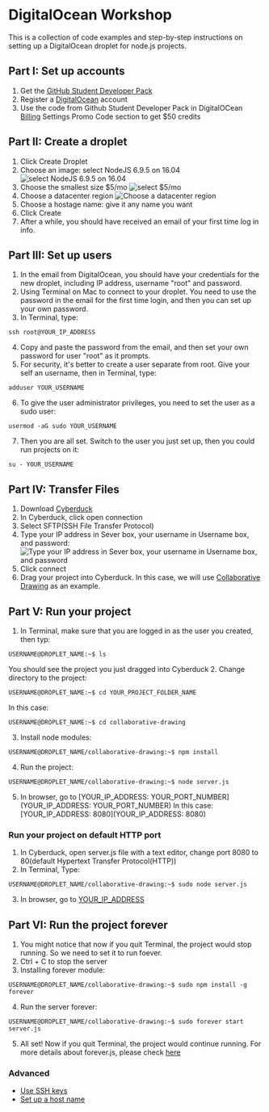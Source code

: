 # DigitalOcean Workshop
This is a collection of code examples and step-by-step instructions on setting up a DigitalOcean droplet for node.js projects.

## Part I: Set up accounts
1. Get the [GitHub Student Developer Pack](https://education.github.com/pack)
2. Register a [DigitalOcean](https://www.digitalocean.com/) account
3. Use the code from Github Student Developer Pack in DigitalOCean [Billing](https://cloud.digitalocean.com/settings/billing) Settings Promo Code section to get $50 credits

## Part II: Create a droplet
1. Click Create Droplet
2. Choose an image: select NodeJS 6.9.5 on 16.04
![select NodeJS 6.9.5 on 16.04](https://cloud.githubusercontent.com/assets/5662216/24776782/4fe6b106-1af0-11e7-9729-ee50fbef6936.png)
3. Choose the smallest size $5/mo
![select $5/mo](https://cloud.githubusercontent.com/assets/5662216/24776874/c866d7e6-1af0-11e7-8691-3489cd27af76.png)
4. Choose a datacenter region 
![Choose a datacenter region](https://cloud.githubusercontent.com/assets/5662216/24776899/e6464a58-1af0-11e7-8e42-3a16e65e7ff5.png)
5. Choose a hostage name: give it any name you want
6. Click Create
7. After a while, you should have received an email of your first time log in info.

## Part III: Set up users
1. In the email from DigitalOcean, you should have your credentials for the new droplet, including IP address, username "root" and password.
2. Using Terminal on Mac to connect to your droplet. You need to use the password in the email for the first time login, and then you can set up your own password.
3. In Terminal, type:
```
ssh root@YOUR_IP_ADDRESS
```
4. Copy and paste the password from the email, and then set your own password for user "root" as it prompts.
5. For security, it's better to create a user separate from root. Give your self an username, then in Terminal, type:
```
adduser YOUR_USERNAME
```
6. To give the user administrator privileges, you need to set the user as a sudo user:
```
usermod -aG sudo YOUR_USERNAME
```
7. Then you are all set. Switch to the user you just set up, then you could run projects on it:
```
su - YOUR_USERNAME
```

## Part IV: Transfer Files
1. Download [Cyberduck](https://cyberduck.io/?l=en)
2. In Cyberduck, click open connection
3. Select SFTP(SSH File Transfer Protocol)
4. Type your IP address in Sever box, your username in Username box, and password:
![Type your IP address in Sever box, your username in Username box, and password](https://cloud.githubusercontent.com/assets/5662216/24777567/f028f5ea-1af3-11e7-87f7-b4e6c62e6ee8.png)
5. Click connect
6. Drag your project into Cyberduck. In this case, we will use [Collaborative Drawing](https://github.com/ZhuJingwen/collaborative-drawing) as an example.

## Part V: Run your project
1. In Terminal, make sure that you are logged in as the user you created, then typ:
```
USERNAME@DROPLET_NAME:~$ ls
```
You should see the project you just dragged into Cyberduck
2. Change directory to the project:
```
USERNAME@DROPLET_NAME:~$ cd YOUR_PROJECT_FOLDER_NAME
```
In this case: 
```
USERNAME@DROPLET_NAME:~$ cd collaborative-drawing
```
3. Install node modules:
```
USERNAME@DROPLET_NAME/collaborative-drawing:~$ npm install
```
4. Run the project:
```
USERNAME@DROPLET_NAME/collaborative-drawing:~$ node server.js
```
5. In browser, go to [YOUR_IP_ADDRESS: YOUR_PORT_NUMBER](YOUR_IP_ADDRESS: YOUR_PORT_NUMBER)
In this case: [YOUR_IP_ADDRESS: 8080](YOUR_IP_ADDRESS: 8080)

### Run your project on default HTTP port
1. In Cyberduck, open server.js file with a text editor, change port 8080 to 80(default Hypertext Transfer Protocol(HTTP))
2. In Terminal, Type:
```
USERNAME@DROPLET_NAME/collaborative-drawing:~$ sudo node server.js
```
3. In browser, go to [YOUR_IP_ADDRESS](YOUR_IP_ADDRESS)

## Part VI: Run the project forever
1. You might notice that now if you quit Terminal, the project would stop running. So we need to set it to run foever.
2. Ctrl + C to stop the server
3. Installing forever module:
```
USERNAME@DROPLET_NAME/collaborative-drawing:~$ sudo npm install -g forever 
```
4. Run the server forever:
```
USERNAME@DROPLET_NAME/collaborative-drawing:~$ sudo forever start server.js
```
5. All set! Now if you quit Terminal, the project would continue running. For more details about forever.js, please check [here](https://github.com/foreverjs/forever)

### Advanced
- [Use SSH keys](https://www.digitalocean.com/community/tutorials/how-to-use-ssh-keys-with-digitalocean-droplets)
- [Set up a host name](https://www.digitalocean.com/community/tutorials/how-to-set-up-a-host-name-with-digitalocean)
